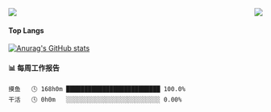 <p>
  <a target="_blank" href="https://api.moedog.org/count/"><img src="https://api.moedog.org/count/@x1anyu?theme=moebooru"></a>
  <img src="https://weather-icon.journeyad.repl.co/@x1anyu?v=1" align="right">
</p>

#### Top Langs
[![Anurag's GitHub stats](https://github-readme-stats.vercel.app/api?username=x1anyu-z)](https://github.com/anuraghazra/github-readme-stats)

#### 📊 每周工作报告
```text
摸鱼   🕓 168h0m ██████████████████████████ 100.0%
干活   🕓 0h0m   ░░░░░░░░░░░░░░░░░░░░░░░░░░ 0.00%
```
